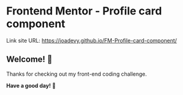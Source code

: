 # Frontend Mentor - Profile card component

Link site URL: https://joadevy.github.io/FM-Profile-card-component/
## Welcome! 👋

Thanks for checking out my front-end coding challenge.

**Have a good day!** 🚀

